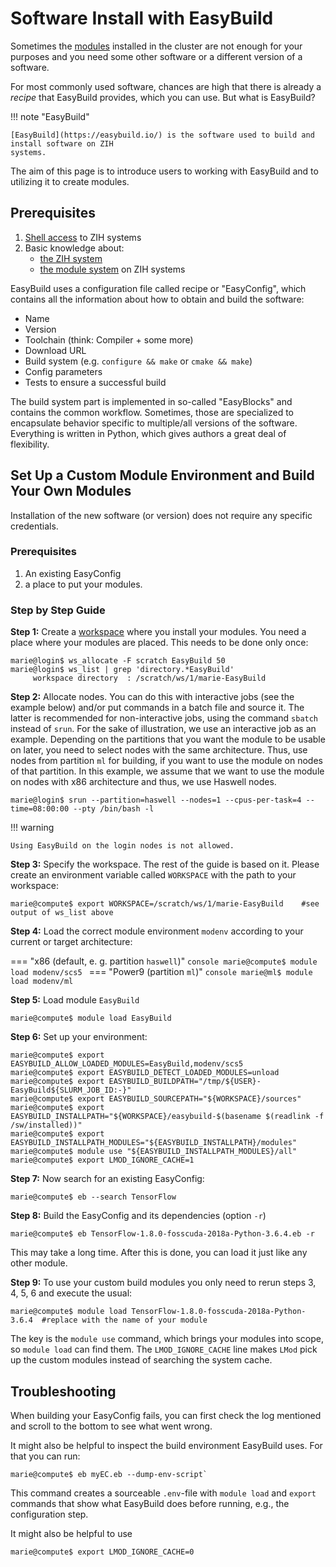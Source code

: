 # Software Install with EasyBuild

Sometimes the [modules](modules.md) installed in the cluster are not enough for your purposes and
you need some other software or a different version of a software.

For most commonly used software, chances are high that there is already a *recipe* that EasyBuild
provides, which you can use. But what is EasyBuild?

!!! note "EasyBuild"

    [EasyBuild](https://easybuild.io/) is the software used to build and install software on ZIH
    systems.

The aim of this page is to introduce users to working with EasyBuild and to utilizing it to create
modules.

## Prerequisites

1. [Shell access](../access/ssh_login.md) to ZIH systems
1. Basic knowledge about:
    - [the ZIH system](../jobs_and_resources/hardware_overview.md)
    - [the module system](modules.md) on ZIH systems

EasyBuild uses a configuration file called recipe or "EasyConfig", which contains all the
information about how to obtain and build the software:

- Name
- Version
- Toolchain (think: Compiler + some more)
- Download URL
- Build system (e.g. `configure && make` or `cmake && make`)
- Config parameters
- Tests to ensure a successful build

The build system part is implemented in so-called "EasyBlocks" and contains the common workflow.
Sometimes, those are specialized to encapsulate behavior specific to multiple/all versions of the
software. Everything is written in Python, which gives authors a great deal of flexibility.

## Set Up a Custom Module Environment and Build Your Own Modules

Installation of the new software (or version) does not require any specific credentials.

### Prerequisites

1. An existing EasyConfig
1. a place to put your modules.

### Step by Step Guide

**Step 1:** Create a [workspace](../data_lifecycle/workspaces.md#allocate-a-workspace) where you
install your modules. You need a place where your modules are placed. This needs to be done only
once:

```console
marie@login$ ws_allocate -F scratch EasyBuild 50
marie@login$ ws_list | grep 'directory.*EasyBuild'
     workspace directory  : /scratch/ws/1/marie-EasyBuild
```

**Step 2:** Allocate nodes. You can do this with interactive jobs (see the example below) and/or
put commands in a batch file and source it. The latter is recommended for non-interactive jobs,
using the command `sbatch` instead of `srun`. For the sake of illustration, we use an
interactive job as an example. Depending on the partitions that you want the module to be usable on
later, you need to select nodes with the same architecture. Thus, use nodes from partition `ml` for
building, if you want to use the module on nodes of that partition. In this example, we assume
that we want to use the module on nodes with x86 architecture and thus, we use Haswell nodes.

```console
marie@login$ srun --partition=haswell --nodes=1 --cpus-per-task=4 --time=08:00:00 --pty /bin/bash -l
```

!!! warning

    Using EasyBuild on the login nodes is not allowed.

**Step 3:** Specify the workspace. The rest of the guide is based on it. Please create an
environment variable called `WORKSPACE` with the path to your workspace:

```console
marie@compute$ export WORKSPACE=/scratch/ws/1/marie-EasyBuild    #see output of ws_list above
```

**Step 4:** Load the correct module environment `modenv` according to your current or target
architecture:

=== "x86 (default, e. g. partition `haswell`)"
    ```console
    marie@compute$ module load modenv/scs5
    ```
=== "Power9 (partition `ml`)"
    ```console
    marie@ml$ module load modenv/ml
    ```

**Step 5:** Load module `EasyBuild`

```console
marie@compute$ module load EasyBuild
```

**Step 6:** Set up your environment:

```console
marie@compute$ export EASYBUILD_ALLOW_LOADED_MODULES=EasyBuild,modenv/scs5
marie@compute$ export EASYBUILD_DETECT_LOADED_MODULES=unload
marie@compute$ export EASYBUILD_BUILDPATH="/tmp/${USER}-EasyBuild${SLURM_JOB_ID:-}"
marie@compute$ export EASYBUILD_SOURCEPATH="${WORKSPACE}/sources"
marie@compute$ export EASYBUILD_INSTALLPATH="${WORKSPACE}/easybuild-$(basename $(readlink -f /sw/installed))"
marie@compute$ export EASYBUILD_INSTALLPATH_MODULES="${EASYBUILD_INSTALLPATH}/modules"
marie@compute$ module use "${EASYBUILD_INSTALLPATH_MODULES}/all"
marie@compute$ export LMOD_IGNORE_CACHE=1
```

**Step 7:** Now search for an existing EasyConfig:

```console
marie@compute$ eb --search TensorFlow
```

**Step 8:** Build the EasyConfig and its dependencies (option `-r`)

```console
marie@compute$ eb TensorFlow-1.8.0-fosscuda-2018a-Python-3.6.4.eb -r
```

This may take a long time. After this is done, you can load it just like any other module.

**Step 9:** To use your custom build modules you only need to rerun steps 3, 4, 5, 6 and execute
the usual:

```console
marie@compute$ module load TensorFlow-1.8.0-fosscuda-2018a-Python-3.6.4  #replace with the name of your module
```

The key is the `module use` command, which brings your modules into scope, so `module load` can find
them. The `LMOD_IGNORE_CACHE` line makes `LMod` pick up the custom modules instead of searching the
system cache.

## Troubleshooting

When building your EasyConfig fails, you can first check the log mentioned and scroll to the bottom
to see what went wrong.

It might also be helpful to inspect the build environment EasyBuild uses. For that you can run:

```console
marie@compute$ eb myEC.eb --dump-env-script`
```

This command creates a sourceable `.env`-file with `module load` and `export` commands that show
what EasyBuild does before running, e.g., the configuration step.

It might also be helpful to use

```console
marie@compute$ export LMOD_IGNORE_CACHE=0
```
